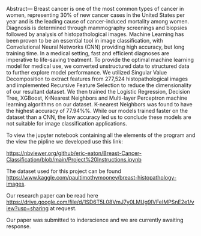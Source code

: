 Abstract— Breast cancer is one of the most common types of cancer in women, representing 30% of new cancer cases in the United States per year and is the leading cause of cancer-induced mortality among women. Diagnosis is determined through mammography screenings and biopsies followed by analysis of histopathological images. Machine Learning has been proven to be an essential tool in image classification, with Convolutional Neural Networks (CNN) providing high accuracy, but long training time. In a medical setting, fast and efficient diagnoses are imperative to life-saving treatment. To provide the optimal machine learning model for medical use, we converted unstructured data to structured data to further explore model performance. We utilized Singular Value Decomposition to extract features from 277,524 histopathological images and implemented Recursive Feature Selection to reduce the dimensionality of our resultant dataset. We then trained the Logistic Regression, Decision Tree, XGBoost, K-Nearest Neighbors and Multi-layer Perceptron machine learning algorithms on our dataset. K-nearest Neighbors was found to have the highest accuracy of 77.94%%. While our models trained faster on the dataset than a CNN, the low accuracy led us to conclude these models are not suitable for image classification applications.

To view the jupyter notebook containing all the elements of the program and the view the pipline we developed use this link:

https://nbviewer.org/github/eric-eaton/Breast-Cancer-Classification/blob/main/Project%20Instructions.ipynb

The dataset used for this project can be found https://www.kaggle.com/paultimothymooney/breast-histopathology-images.

Our research paper can be read here https://drive.google.com/file/d/1SD6T5L08VmJ7y0LMUg9IVFeIMPSnE2e1/view?usp=sharing at request.

Our paper was submitted to inderscience and we are currently awaiting response. 
